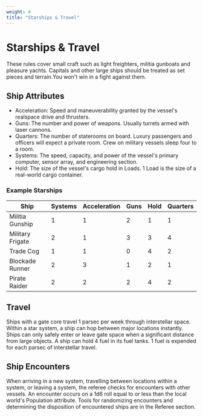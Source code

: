 ```yaml
---
weight: 4
title: "Starships & Travel"
---
```


# Starships & Travel
These rules cover small craft such as light freighters, militia gunboats and pleasure yachts. Capitals and other large ships should be treated as set pieces and terrain.You won't win in a fight against them.

## Ship Attributes
* Acceleration: Speed and maneuverability granted by the vessel's realspace drive and thrusters.
* Guns: The number and power of weapons. Usually turrets armed with laser cannons.
* Quarters: The number of staterooms on board. Luxury passengers and officers will expect a private room. Crew on military vessels sleep four to a room.
* Systems: The speed, capacity, and power of the vessel's primary computer, sensor array, and engineering section.
* Hold: The size of the vessel's cargo hold in Loads. 1 Load is the size of a real-world cargo container.

### Example Starships

| Ship | Systems | Acceleration | Guns | Hold     | Quarters |
|------|---------|-------------|------|----------|----------|
| Militia Gunship | 1 | 1 | 2 | 1 | 1 |
| Military Frigate | 2 | 1 | 3 | 3 | 4 |
| Trade Cog | 1 | 1 | 0 | 4 | 2 |
| Blockade Runner | 2 | 3 | 1 | 2 | 1 |
| Pirate Raider | 2 | 2 | 2 | 4 | 2 |

## Travel
Ships with a gate core travel 1 parsec per week through interstellar space. Within a star system, a ship can hop between major locations instantly. Ships can only safely enter or leave gate space when a significant distance from large objects. A ship can hold 4 fuel in its fuel tanks. 1 fuel is expended for each parsec of interstellar travel.

## Ship Encounters
When arriving in a new system, travelling between locations within a system, or leaving a system, the referee checks for encounters with other vessels. An encounter occurs on a 1d6 roll equal to or less than the local world's Population attribute. Tools for randomizing encounters and determining the disposition of encountered ships are in the Referee section.